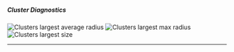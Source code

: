 ##### Cluster Diagnostics

![Clusters largest average radius](./{{deep_dive_directory}}/Clusters_largest_average_radius.svg)
![Clusters largest max radius](./{{deep_dive_directory}}/Clusters_largest_max_radius.svg)
![Clusters largest size](./{{deep_dive_directory}}/Clusters_largest_size.svg)

---
